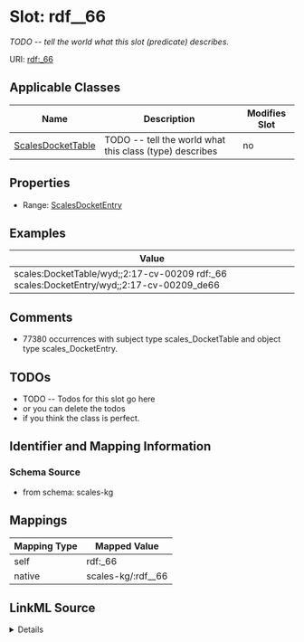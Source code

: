 

# Slot: rdf__66


_TODO -- tell the world what this slot (predicate) describes._





URI: [rdf:_66](http://www.w3.org/1999/02/22-rdf-syntax-ns#_66)



<!-- no inheritance hierarchy -->





## Applicable Classes

| Name | Description | Modifies Slot |
| --- | --- | --- |
| [ScalesDocketTable](../classes/ScalesDocketTable.md) | TODO -- tell the world what this class (type) describes |  no  |







## Properties

* Range: [ScalesDocketEntry](../classes/ScalesDocketEntry.md)






## Examples

| Value |
| --- |
| scales:DocketTable/wyd;;2:17-cv-00209 rdf:_66 scales:DocketEntry/wyd;;2:17-cv-00209_de66 |

## Comments

* 77380 occurrences with subject type scales_DocketTable and object type scales_DocketEntry.

## TODOs

* TODO -- Todos for this slot go here
* or you can delete the todos
* if you think the class is perfect.

## Identifier and Mapping Information







### Schema Source


* from schema: scales-kg




## Mappings

| Mapping Type | Mapped Value |
| ---  | ---  |
| self | rdf:_66 |
| native | scales-kg/:rdf__66 |




## LinkML Source

<details>
```yaml
name: rdf__66
description: TODO -- tell the world what this slot (predicate) describes.
todos:
- TODO -- Todos for this slot go here
- or you can delete the todos
- if you think the class is perfect.
comments:
- 77380 occurrences with subject type scales_DocketTable and object type scales_DocketEntry.
examples:
- value: scales:DocketTable/wyd;;2:17-cv-00209 rdf:_66 scales:DocketEntry/wyd;;2:17-cv-00209_de66
from_schema: scales-kg
rank: 1000
slot_uri: rdf:_66
alias: rdf__66
domain_of:
- scales_DocketTable
range: scales_DocketEntry

```
</details>